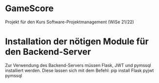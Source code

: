 # GameScore
Projekt für den Kurs Software-Projektmanagement (WiSe 21/22)



# Installation der nötigen Module für den Backend-Server
Zur Verwendung des Backend-Servers müssen Flask, JWT und pymssql installiert werden.
Diese lassen sich mit dem Befehl:
pip install Flask pyjwt pymssql
